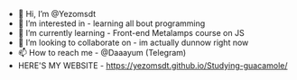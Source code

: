 - 👋 Hi, I’m @Yezomsdt
- 👀 I’m interested in - learning all bout programming
- 🌱 I’m currently learning - Front-end Metalamps course on JS
- 💞️ I’m looking to collaborate on - im actually dunnow right now
- 📫 How to reach me - @Daaayum (Telegram)
- HERE'S MY WEBSITE - https://yezomsdt.github.io/Studying-guacamole/
